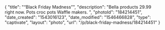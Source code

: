 {
    "title": "“Black Friday Madness”",
    "description": "Bella products 29.99 right now. Pots croc pots Waffle makers. ",
    "photoId": "184214451",
    "date_created": "1543016123",
    "date_modified": "1546466828",
    "type": "captivate",
    "layout": "photo",
    "url": "\/p\/black-friday-madness\/184214451"
}